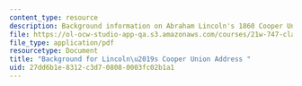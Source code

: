 ```yaml
---
content_type: resource
description: Background information on Abraham Lincoln's 1860 Cooper Union address.
file: https://ol-ocw-studio-app-qa.s3.amazonaws.com/courses/21w-747-classical-rhetoric-and-modern-political-discourse-fall-2009/27dd6b1e8312c3d708080003fc02b1a1_MIT21W_747_01F09_study05.pdf
file_type: application/pdf
resourcetype: Document
title: "Background for Lincoln\u2019s Cooper Union Address "
uid: 27dd6b1e-8312-c3d7-0808-0003fc02b1a1
---
```

